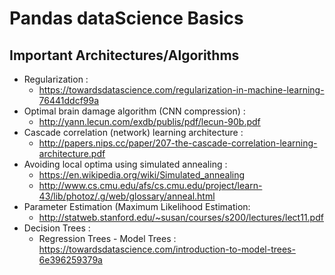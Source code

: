 # Pandas dataScience Basics

## Important Architectures/Algorithms
* Regularization : 
    * https://towardsdatascience.com/regularization-in-machine-learning-76441ddcf99a
* Optimal brain damage algorithm (CNN compression) : 
    * http://yann.lecun.com/exdb/publis/pdf/lecun-90b.pdf
* Cascade correlation (network) learning architecture : 
    * http://papers.nips.cc/paper/207-the-cascade-correlation-learning-architecture.pdf
* Avoiding local optima using simulated annealing : 
    * https://en.wikipedia.org/wiki/Simulated_annealing 
    * http://www.cs.cmu.edu/afs/cs.cmu.edu/project/learn-43/lib/photoz/.g/web/glossary/anneal.html
* Parameter Estimation (Maximum Likelihood Estimation: 
    * http://statweb.stanford.edu/~susan/courses/s200/lectures/lect11.pdf
* Decision Trees : 
   * Regression Trees - Model Trees : https://towardsdatascience.com/introduction-to-model-trees-6e396259379a
